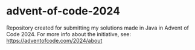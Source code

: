 # advent-of-code-2024
Repository created for submitting my solutions made in Java in Advent of Code 2024. For more info about the initiative, see: https://adventofcode.com/2024/about
